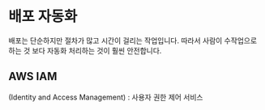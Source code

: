 # 배포 자동화

배포는 단순하지만 절차가 많고 시간이 걸리는 작업입니다. 따라서 사람이 수작업으로 하는 것 보다 자동화 처리하는 것이 훨씬 안전합니다.

## AWS IAM
 (Identity and Access Management) : 사용자 권한 제어 서비스

<!--stackedit_data:
eyJoaXN0b3J5IjpbLTg3MzUwNjI4M119
-->